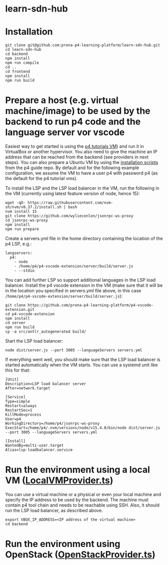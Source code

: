 # learn-sdn-hub

# Installation

```
git clone git@github.com:prona-p4-learning-platform/learn-sdn-hub.git
cd learn-sdn-hub
cd backend
npm install
npm run compile
cd ..
cd frontend
npm install
npm run build
```

# Prepare a host (e.g. virtual machine/image) to be used by the backend to run p4 code and the language server vor vscode

Easiest way to get started is using the [p4 tutorials VM](https://github.com/p4lang/tutorials)) and run it in VirtualBox or another hypervisor. You also need to give the
machine an IP address that can be reached from the backend (see providers in next steps). You can also prepare a Ubuntu VM by using the 
[installation scripts](https://github.com/jafingerhut/p4-guide/blob/master/bin/install-p4dev-v2.sh) from the p4 guide
repo. By default and for the following example configuration, we assume the VM to have a user p4 with password p4 (as the default for the p4 tutorial vms).

To install the LSP and the LSP load balancer in the VM, run the following in the VM (currently using latest feature version of node, hence 15):

```
wget -qO- https://raw.githubusercontent.com/nvm-sh/nvm/v0.37.2/install.sh | bash
nvm install 15
git clone https://github.com/wylieconlon/jsonrpc-ws-proxy
cd jsonrpc-ws-proxy
npm install
npm run prepare
```

Create a servers.yml file in the home directory containing the location of the p4 LSP, e.g.:

```
langservers:
  p4:
    - node
    - /home/p4/p4-vscode-extension/server/build/server.js
    - --stdio
```

You can add further LSP so support additional languages in the LSP load balancer.
Install the p4 vscode extension in the VM (make sure that it will be in the location you specified in servers.yml file above, in 
this case ```/home/p4/p4-vscode-extension/server/build/server.js```):

```
git clone https://github.com/prona-p4-learning-platform/p4-vscode-extension.git
cd p4-vscode-extension
npm install
cd server
npm run build
cp -a src/antlr_autogenerated build/
```

Start the LSP load balancer:

```
node dist/server.js --port 3005 --languageServers servers.yml
```

If everything went well, you should make sure that the LSP load balancer is started automatically when the VM starts. You can use a systemd unit like this for that:

```
[Unit]
Description=LSP load balancer server
After=network.target

[Service]
Type=simple
Restart=always
RestartSec=1
KillMode=process
User=p4
WorkingDirectory=/home/p4/jsonrpc-ws-proxy
ExecStart=/home/p4/.nvm/versions/node/v15.4.0/bin/node dist/server.js --port 3005 --languageServers servers.yml

[Install]
WantedBy=multi-user.target
Alias=lsp-loadbalancer.service
```


# Run the environment using a local VM ([LocalVMProvider.ts](https://github.com/prona-p4-learning-platform/learn-sdn-hub/blob/master/backend/src/providers/LocalVMProvider.ts))

You can use a virtual machine or a physical or even your local machine and specify the IP address to be used by the backend. The machine must contain p4 tool chain
and needs to be reachable using SSH. Also, it should run the LSP load balancer, as described above.

```
export VBOX_IP_ADDRESS=<IP address of the virtual machine>
cd backend

```

# Run the environment using OpenStack ([OpenStackProvider.ts](https://github.com/prona-p4-learning-platform/learn-sdn-hub/blob/master/backend/src/providers/OpenStackProvider.ts))
